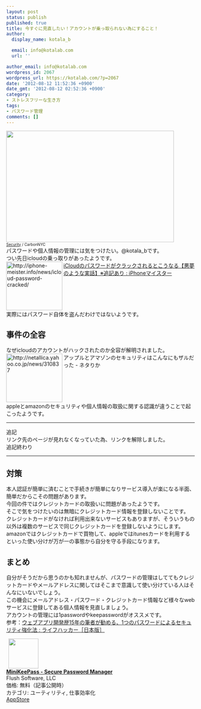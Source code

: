 ```yaml
---
layout: post
status: publish
published: true
title: 今すぐに見直したい！アカウントが乗っ取られない為にすること！
author:
  display_name: kotala_b

  email: info@kotalab.com
  url: ''

author_email: info@kotalab.com
wordpress_id: 2067
wordpress_url: https://kotalab.com/?p=2067
date: '2012-08-12 11:52:36 +0900'
date_gmt: '2012-08-12 02:52:36 +0900'
category:
- ストレスフリーな生き方
tags:
- パスワード管理
comments: []
---
```

<p><a href="https://kotalab.com/wp-content/uploads/security_120812.jpg" target="_blank"><img src="https://kotalab.com/wp-content/uploads/security_120812.jpg" alt="" title="security_120812" width="448" height="298" class="alignnone size-full wp-image-2069" /></a><br />
<span style="font-size:10px;"><a href="http://www.flickr.com/photos/carbonnyc/2294144289/" target="_blank">Security</a> / CarbonNYC</span><br />
パスワードや個人情報の管理には気をつけたい。@kotala_bです。<br />
つい先日icloudの乗っ取りがあったようです。<br />
<a href="http://iphone-meister.info/news/icloud-password-cracked/" target="_blank"><img src="http://capture.heartrails.com/150x130?http://iphone-meister.info/news/icloud-password-cracked/" alt="http://iphone-meister.info/news/icloud-password-cracked/" width="150" height="130" align="left" /></a><a href="http://iphone-meister.info/news/icloud-password-cracked/" target="_blank">iCloudのパスワードがクラックされるとこうなる【悪夢のような実話】※追記あり : iPhoneマイスター</a><br style="clear:both;" />実際にはパスワード自体を盗んだわけではないようです。<br />
<!--more--></p>
<h2>事件の全容</h2>
<p>なぜicloudのアカウントがハックされたのか全容が解明されました。<br />
<img src="http://capture.heartrails.com/150x130?http://netallica.yahoo.co.jp/news/310837" alt="http://netallica.yahoo.co.jp/news/310837" width="150" height="130" align="left" />アップルとアマゾンのセキュリティはこんなにもザルだった - ネタりか<br style="clear:both;" />appleとamazonのセキュリティや個人情報の取扱に関する認識が違うことで起こったようです。</p>
<hr>
<p>追記<br />
リンク先のページが見れなくなっていた為、リンクを解除しました。<br />
追記終わり</p>
<hr>
<h2>対策</h2>
<p>本人認証が簡単に済むことで手続きが簡単になりサービス導入が楽になる半面、簡単だからこその問題があります。<br />
今回の件ではクレジットカードの取扱いに問題があったようです。<br />
そこで気をつけたいのは無暗にクレジットカード情報を登録しないことです。<br />
クレジットカードがなければ利用出来ないサービスもありますが、そういうもの以外は複数のサービスで同じクレジットカードを登録しないようにします。<br />
amazonではクレジットカードで買物して、appleではitunesカードを利用するといった使い分けが万が一の事態から自分を守る手段になります。</p>
<h2>まとめ</h2>
<p>自分がそうだから思うのかも知れませんが、パスワードの管理はしててもクレジットカードやメールアドレスに関してはそこまで意識して使い分けている人はそんなにいないでしょう。<br />
この機会にメールアドレス・パスワード・クレジットカード情報など様々なwebサービスに登録してある個人情報を見直しましょう。<br />
アカウントの管理には1passwordやkeepasswordがオススメです。<br />
参考：<a href="http://www.lifehacker.jp/2011/04/110328password-security.html" target="_blank">ウェブアプリ開発歴15年の筆者が勧める、1つのパスワードによるセキュリティ強化法 : ライフハッカー［日本版］</a></p>
<div class="applink">
<div class="applinkimg"><a href="https://itunes.apple.com/jp/app/minikeepass-secure-password/id451661808?mt=8&uo=4&at=10l4yU" rel="nofollow" target="_blank"><img hspace="6" src="http://a478.phobos.apple.com/us/r30/Purple2/v4/59/62/8b/59628bbf-ce4c-e7da-3ea7-d2ee26bc2f0c/mzl.uvyjpqmb.png" width="80" /></a></div>
<div class="applinktext">
<div class="applinktitle"><strong><a href="https://itunes.apple.com/jp/app/minikeepass-secure-password/id451661808?mt=8&uo=4&at=10l4yU" rel="nofollow" target="_blank">MiniKeePass - Secure Password Manager</a></strong></div>
<div class="applinkinfo">Flush Software, LLC</div>
<div class="applinkinfo">価格: 無料（記事公開時）</div>
<div class="applinkinfo">カテゴリ: ユーティリティ, 仕事効率化</div>
</div>
<div class="clear"></div>
<div class="appstorelink"><a href="https://itunes.apple.com/jp/app/minikeepass-secure-password/id451661808?mt=8&uo=4&at=10l4yU" rel="nofollow" target="_blank">AppStore</a></div>
</div>
